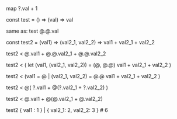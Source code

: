 map ?.val + 1



const test = () => (val) => val

same as:
test @.@.val


const test2 = (val1) => (val2_1, val2_2) => val1 + val2_1 + val2_2

test2 < @.val1 + @.@.val2_1 + @.@.val2_2

test2 < (
    let (val1, (val2_1, val2_2)) = (@, @.@)
    val1 + val2_1 + val2_2
)

test2 < (val1 = @ | (val2_1, val2_2) = @.@
    val1 + val2_1 + val2_2
)

test2 < @(
    ?.val1 + @(?.val2_1 + ?.val2_2) 
)

test2 < @.val1 + @(@.val2_1 + @.val2_2)


test2 { val1 : 1 } | { val2_1: 2, val2_2: 3 } # 6
